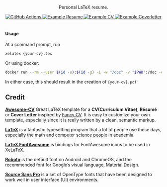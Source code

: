 <p align="center">
  Personal LaTeX resume.
</p>

<div align="center">
  <a href="https://github.com/geripgeri/Awesome-CV/actions/workflows/main.yml">
    <img alt="GitHub Actions" src="https://github.com/geripgeri/Awesome-CV/actions/workflows/main.yml/badge.svg" />
  </a>
  <a href="https://raw.githubusercontent.com/geripgeri/Awesome-CV/master/pdfs/resume.pdf">
    <img alt="Example Resume" src="https://img.shields.io/badge/resume-pdf-green.svg" />
  </a>
  <a href="https://raw.githubusercontent.com/geripgeri/Awesome-CV/master/pdfs/cv.pdf">
    <img alt="Example CV" src="https://img.shields.io/badge/cv-pdf-green.svg" />
  </a>
  <a href="https://raw.githubusercontent.com/geripgeri/Awesome-CV/master/pdfs/coverletter.pdf">
    <img alt="Example Coverletter" src="https://img.shields.io/badge/coverletter-pdf-green.svg" />
  </a>
</div>

<br />


#### Usage

At a command prompt, run

```bash
xelatex {your-cv}.tex
```

Or using docker:

```bash
docker run --rm --user $(id -u):$(id -g) -i -w "/doc" -v "$PWD":/doc -e "PHONE_NUMBER=123456" -e "EMAIL=xyz@example.com" texlive/texlive:latest make
```

In either case, this should result in the creation of ``{your-cv}.pdf``


## Credit

[**Awesome-CV**](https://github.com/posquit0/Awesome-CV) Great LaTeX template for a **CV(Curriculum Vitae)**, **Résumé** or **Cover Letter** inspired by [Fancy CV](https://www.sharelatex.com/templates/cv-or-resume/fancy-cv). It is easy to customize your own template, especially since it is really written by a clean, semantic markup. 

[**LaTeX**](https://www.latex-project.org) is a fantastic typesetting program that a lot of people use these days, especially the math and computer science people in academia.

[**LaTeX FontAwesome**](https://github.com/furl/latex-fontawesome) is bindings for FontAwesome icons to be used in XeLaTeX.

[**Roboto**](https://github.com/google/roboto) is the default font on Android and ChromeOS, and the recommended font for Google’s visual language, Material Design.

[**Source Sans Pro**](https://github.com/adobe-fonts/source-sans-pro) is a set of OpenType fonts that have been designed to work well in user interface (UI) environments.
